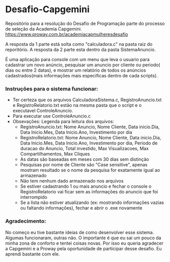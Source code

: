 # Desafio-Capgemini
Repositório para a resolução do Desafio de Programação parte do processo de seleção da Academia Capgemini.
https://www.proway.com.br/academiacapmulheresdesafio

A resposta da 1 parte está solta como "calculadora.c" na pasta raiz do reporitório. 
A resposta da 2 parte esta dentro da pasta SistemaAnuncio.

É uma aplicação para console com um menu que leva o usuario para cadastrar um novo anúncio, pesquisar um anuncio por cliente ou periodo( dias ou entre 2 datas), e mostrar um relatório de todos os anúncios cadastrados(mais informações mais especificas dentro de cada scripts).

### Instruções para o sistema funcionar:
  - Ter certeza que os arquivos CalculadoraSistema.c, RegistroAnuncio.txt e RegistroRelatorio.txt estão na mesma pasta que o script e o executavel ControleAnuncio.
  - Para executar use ControleAnuncio.c
  - Obsevações: 
    Legenda para leitura dos arquivos:
     - RegistroAnuncio.txt: Nome Anuncio, Nome Cliente, Data inicio.Dia, Data Inicio.Mes, Data Inicio.Ano, Investimento por dia
     - RegistroRelatorio.txt: Nome Anuncio, Nome Cliente, Data inicio.Dia, Data Inicio.Mes, Data Inicio.Ano, Investimento por dia, Periodo de duracao do Anuncio, Total investido, Max Visualizacoes, Max Compartilhamentos, Max Cliques
    - As datas são baseadas em meses com 30 dias sem distinção
    - Pesquisas por nome de Cliente são "Case sensitive", apenas mostram resultado se o nome da pesquisa for exatamente igual ao armazenado
    - Não tem nenhum dado armazenado nos arquivos
    - Se estiver cadastrando 1 ou mais anuncio e fechar o console o RegistroRelatorio vai ficar sem as informações do anuncio que foi interrompido
    - Se a lista não estiver atualizando (ex: mostrando informações vazias ou faltando informações), fechar e abrir o .exe novamente

      

### Agradecimento:

No começo eu tive bastante ideias de como desenvolver esse sistema. Algumas funcionaram, outras não. O importante é que eu sai um pouco da minha zona de conforto e tentei coisas novas. Por isso eu queria agradecer a Capgemini e a Proway pela oportunidade de participar desse desafio. Eu aprendi bastante com ele.


